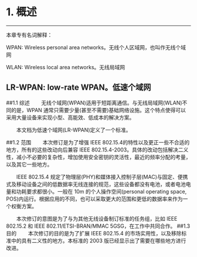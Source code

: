 # 1. 概述
----------
本章专有名词解释：

WPAN: Wireless personal area networks。无线个人区域网，也叫作无线个域网

WLAN: Wireless local area networks。无线局域网

LR-WPAN: low-rate WPAN。低速个域网
---------


##1.1 综述
　　无线个域网(WPAN)适用于短距离通信。与无线局域网(WLAN)不同的是，WPAN 通常只需要少量(甚至不需要)基础网络设施。这个特点使得可以采用大量设备来实现小型、高能效、低成本的解决方案。
  
　　本文档为低速个域网(LR-WPAN)定义了一个标准。

##1.2 范围
　　本次修订是为了增强 IEEE 802.15.4的特性以及更正一些不合适的地方，所有的这些改动向后兼容 IEEE 802.15.4-2003。具体的改动包括解决二义性，减小不必要的复杂性，增加使用安全密钥的灵活性，最近的频率分配的考量，以及其它一些地方。

　　IEEE 802.15.4 规定了物理层(PHY)和媒体接入控制子层(MAC)与固定、便携式及移动设备之间的低数据率无线连接的规范，这些设备都没有电池，或者电池电量和功耗要求都很小。一般在 10m 的个人操作空间(personal operating space, POS)内运行。根据应用的不同，也可以采取更大的范围和更低的数据率来作为一个权衡方案。
  
　　本次修订的意图是为了与为其他无线设备制订标准的任务组，比如 IEEE 802.15.2 和 IEEE 802.11/ETSI-BRAN/MMAC 5GSG，在工作中共同合作。
##1.3 目的
　　本次修订的目的是为了扩展 IEEE 802.15.4 的市场实用性，以及移除标准中的具有二义性的地方。本标准的 2003 版已经显示出了需要在哪些地方进行改进。